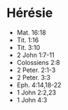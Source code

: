 # Hérésie

* Mat. 16:18
* Tit. 1:16
* Tit. 3:10
* 2 John 1:7-11
* Colossiens 2:8
* 2 Peter. 2:1-3
* 2 Peter. 3:3
* Eph. 4:14,18-22
* 1 John 2:2,23
* 1 John 4:3

